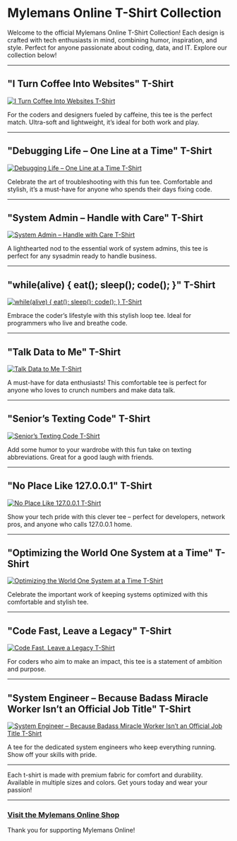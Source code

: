 # Mylemans Online T-Shirt Collection

Welcome to the official Mylemans Online T-Shirt Collection! Each design is crafted with tech enthusiasts in mind, combining humor, inspiration, and style. Perfect for anyone passionate about coding, data, and IT. Explore our collection below!

---

## "I Turn Coffee Into Websites" T-Shirt
[![I Turn Coffee Into Websites T-Shirt](https://shop.mylemans.online/images/placeholder.png)](https://shop.mylemans.online/products/34-i-turn-coffee-into-websites-34-t-shirt?source=dashboard)

For the coders and designers fueled by caffeine, this tee is the perfect match. Ultra-soft and lightweight, it’s ideal for both work and play.

---

## "Debugging Life – One Line at a Time" T-Shirt
[![Debugging Life – One Line at a Time T-Shirt](https://shop.mylemans.online/images/placeholder.png)](https://shop.mylemans.online/products/34-debugging-life-one-line-at-a-time-t-shirt?source=dashboard)

Celebrate the art of troubleshooting with this fun tee. Comfortable and stylish, it’s a must-have for anyone who spends their days fixing code.

---

## "System Admin – Handle with Care" T-Shirt
[![System Admin – Handle with Care T-Shirt](https://shop.mylemans.online/images/placeholder.png)](https://shop.mylemans.online/products/34-system-admin-handle-with-care-t-shirt?source=dashboard)

A lighthearted nod to the essential work of system admins, this tee is perfect for any sysadmin ready to handle business.

---

## "while(alive) { eat(); sleep(); code(); }" T-Shirt
[![while(alive) { eat(); sleep(); code(); } T-Shirt](https://shop.mylemans.online/images/placeholder.png)](https://shop.mylemans.online/products/34-while-alive-eat-sleep-code-t-shirt?source=dashboard)

Embrace the coder’s lifestyle with this stylish loop tee. Ideal for programmers who live and breathe code.

---

## "Talk Data to Me" T-Shirt
[![Talk Data to Me T-Shirt](https://shop.mylemans.online/images/placeholder.png)](https://shop.mylemans.online/products/34-talk-data-to-me-t-shirt?source=dashboard)

A must-have for data enthusiasts! This comfortable tee is perfect for anyone who loves to crunch numbers and make data talk.

---

## "Senior’s Texting Code" T-Shirt
[![Senior’s Texting Code T-Shirt](https://shop.mylemans.online/images/placeholder.png)](https://shop.mylemans.online/products/34-seniors-texting-code-t-shirt?source=dashboard)

Add some humor to your wardrobe with this fun take on texting abbreviations. Great for a good laugh with friends.

---

## "No Place Like 127.0.0.1" T-Shirt
[![No Place Like 127.0.0.1 T-Shirt](https://shop.mylemans.online/images/placeholder.png)](https://shop.mylemans.online/products/34-no-place-like-127001-t-shirt?source=dashboard)

Show your tech pride with this clever tee – perfect for developers, network pros, and anyone who calls 127.0.0.1 home.

---

## "Optimizing the World One System at a Time" T-Shirt
[![Optimizing the World One System at a Time T-Shirt](https://shop.mylemans.online/images/placeholder.png)](https://shop.mylemans.online/products/34-optimizing-the-world-one-system-at-a-time-t-shirt?source=dashboard)

Celebrate the important work of keeping systems optimized with this comfortable and stylish tee.

---

## "Code Fast, Leave a Legacy" T-Shirt
[![Code Fast, Leave a Legacy T-Shirt](https://shop.mylemans.online/images/placeholder.png)](https://shop.mylemans.online/products/34-code-fast-leave-a-legacy-t-shirt?source=dashboard)

For coders who aim to make an impact, this tee is a statement of ambition and purpose.

---

## "System Engineer – Because Badass Miracle Worker Isn’t an Official Job Title" T-Shirt
[![System Engineer – Because Badass Miracle Worker Isn’t an Official Job Title T-Shirt](https://shop.mylemans.online/images/placeholder.png)](https://shop.mylemans.online/products/34-system-engineer-badass-miracle-worker-t-shirt?source=dashboard)

A tee for the dedicated system engineers who keep everything running. Show off your skills with pride.

---

Each t-shirt is made with premium fabric for comfort and durability. Available in multiple sizes and colors. Get yours today and wear your passion!

---

### [Visit the Mylemans Online Shop](https://shop.mylemans.online)

Thank you for supporting Mylemans Online!
